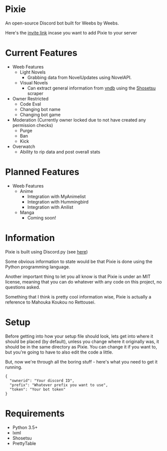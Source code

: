 # Pixie
An open-source Discord bot built for Weebs by Weebs.

Here's the [invite link](https://discordapp.com/oauth2/authorize?client_id=175319652073734144&scope=bot&permissions=536083519) incase you want to add Pixie to your server 

# Current Features
* Weeb Features
  * Light Novels
    * Grabbing data from NovelUpdates using NovelAPI.
  * Visual Novels
    * Can extract general information from [vndb](https://vndb.org/) using the [Shosetsu](https://github.com/ccubed/Shosetsu) scraper
* Owner Restricted
  * Code Eval
  * Changing bot name
  * Changing bot game
* Moderation (Currently owner locked due to not have created any permission checks)
  * Purge
  * Ban
  * Kick
* Overwatch
  * Ability to rip data and post overall stats


# Planned Features
* Weeb Features
  * Anime
    * Integration with MyAnimelist
    * Integration with Hummingbird
    * Integration with Anilist
  * Manga
    * Coming soon!

# Information
Pixie is built using Discord.py (see [here](https://github.com/Rapptz/discord.py))

Some obvious information to state would be that Pixie is done using the Python programming language.

Another important thing to let you all know is that Pixie is under an MIT license, meaning that you can do whatever with any code on this project, no questions asked.

Something that I think is pretty cool information wise, Pixie is actually a reference to Mahouka Koukou no Rettousei.

# Setup

Before getting into how your setup file should look, lets get into where it should be placed (by default), unless you change where it originally was, it should be in the same directory as Pixie. You can change it if you want to, but you're going to have to also edit the code a little.

But, now we're through all the boring stuff - here's what you need to get it running.
```
{
  "ownerid": "Your discord ID",
  "prefix": "Whatever prefix you want to use",
  "token": "Your bot token"
}
```
# Requirements
* Python 3.5+
* lxml
* Shosetsu
* PrettyTable
